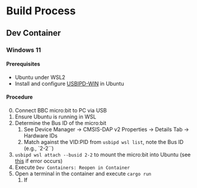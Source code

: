 # Build Process

## Dev Container

### Windows 11

#### Prerequisites

* Ubuntu under WSL2
* Install and configure [USBIPD-WIN](https://learn.microsoft.com/en-us/windows/wsl/connect-usb#install-the-usbipd-win-project) in Ubuntu

#### Procedure

0. Connect BBC micro:bit to PC via USB
1. Ensure Ubuntu is running in WSL
2. Determine the Bus ID of the micro:bit
   1. See Device Manager -> CMSIS-DAP v2 Properties -> Details Tab -> Hardware IDs
   2. Match against the VID:PID from `usbipd wsl list`, note the Bus ID (e.g., `2-2``)
3. `usbipd wsl attach --busid 2-2` to mount the micro:bit into Ubuntu (see [this](https://github.com/dorssel/usbipd-win/wiki/WSL-support) if error occurs)
4. Execute `Dev Containers: Reopen in Container`
5. Open a terminal in the container and execute `cargo run`
    1. If 